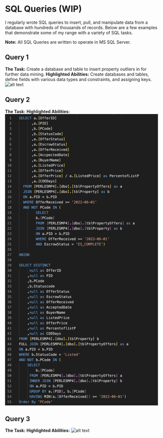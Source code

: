 # SQL Queries (WIP)

I regularly wrote SQL queries to insert, pull, and manipulate data from a database with hundreds of thousands of records. Below are a few examples that demonstrate some of my range with a variety of SQL tasks.

**Note:** All SQL Queries are written to operate in MS SQL Server.


## Query 1
**The Task:** Create a database and table to insert property outliers in for further data mining. 
**Highlighted Abilities:** Create databases and tables, define fields with various data types and constraints, and assigning keys.
![alt text](https://github.com/asilich123/Resume_Projects/blob/main/SQL/Images/Create%20Database%20%2B%20Constraints?raw=true)

## Query 2
**The Task:** 
**Highlighted Abilities:** 
![alt text](https://github.com/asilich123/Resume_Projects/blob/main/SQL/Images/SubQueries%20%2B%20Union.png?raw=true)

## Query 3
**The Task:** 
**Highlighted Abilities:** 
![alt text](https://github.com/asilich123/Resume_Projects/blob/main/SQL/Images/Group%20By%20%2B%20Aggregate%20Functions?raw=true)